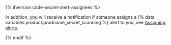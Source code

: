 {% ifversion code-secret-alert-assignees %}

In addition, you will receive a notification if someone assigns a {% data variables.product.prodname_secret_scanning %} alert to you, see [Assigning alerts](/code-security/securing-your-organization/fixing-security-alerts-at-scale/about-security-campaigns#assigning-alerts).

{% endif %}
